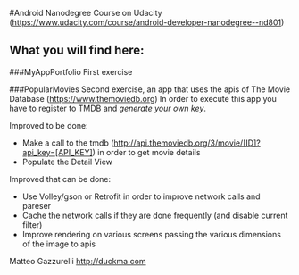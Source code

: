 #Android Nanodegree Course on Udacity
(https://www.udacity.com/course/android-developer-nanodegree--nd801)

## What you will find here:
###MyAppPortfolio
First exercise

###PopularMovies
Second exercise, an app that uses the apis of The Movie Database (https://www.themoviedb.org)
In order to execute this app you have to register to TMDB and *generate your own key*.

Improved to be done:
* Make a call to the tmdb (http://api.themoviedb.org/3/movie/[ID]?api_key=[API_KEY]) in order to get movie details
* Populate the Detail View


Improved that can be done:
* Use Volley/gson or Retrofit in order to improve network calls and pareser
* Cache the network calls if they are done frequently (and disable current filter)
* Improve rendering on various screens passing the various dimensions of the image to apis


Matteo Gazzurelli
http://duckma.com